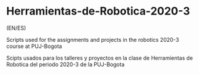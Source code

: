 # Herramientas-de-Robotica-2020-3
(EN/ES)

Scripts used for the assignments and projects in the robotics 2020-3 course at PUJ-Bogota

Scipts usados para los talleres y proyectos en la clase de Herramientas de Robotica del periodo 2020-3 de la PUJ-Bogota
